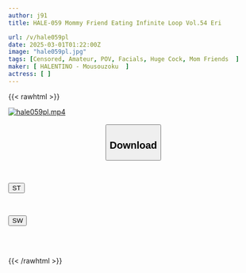 ```yaml
---
author: j91
title: HALE-059 Mommy Friend Eating Infinite Loop Vol.54 Eri

url: /v/hale059pl
date: 2025-03-01T01:22:00Z
image: "hale059pl.jpg"
tags: [Censored, Amateur, POV, Facials, Huge Cock, Mom Friends	]
maker: [ HALENTINO - Mousouzoku  ]
actress: [ ]
---
```



{{< rawhtml >}}

<div class="video" data-videoid="PwZoe6yvDbu0ave">
    <a href="javascript:;">
        <img src="/v/hale059pl/hale059pl.jpg" width="WIDTH" height="HEIGHT" alt="hale059pl.mp4" loading="lazy">
    </a>
</div>

<script type="text/javascript" src="https://j91.asia/asset/on-demand-st.js"></script>

<br>
  <link rel="stylesheet" href="https://j91.asia/asset/bs5.css">
  
  <center>
  <button class="btn btn-primary" type="button" data-bs-toggle="collapse" data-bs-target=".multi-collapse" aria-expanded="false" aria-controls="multiCollapseExample1 multiCollapseExample2"><h2>Download</h2></button></center>
</p>
<div class="row">
  <div class="col">
    <div class="collapse multi-collapse" id="multiCollapseExample1">
      <div class="card card-body">
	      	      <br>
<div class="buttons">  
<p><a href="/v/hale059pl/st.html" target="_blank"><button class="btn-hover color-3"><i class="fa fa-download"></i> ST</button></a></p></div>
    </div>
  </div>
</div>
  <div class="col">
    <div class="collapse multi-collapse" id="multiCollapseExample2">
      <div class="card card-body">
	      <br>
<div class="buttons">
<p><a href="/v/hale059pl/sw.html" target="_blank"><button class="btn-hover color-2"><i class="fa fa-download"></i> SW</button></a></p></div>
<br><br>
      </div>
    </div>
  </div>
</div>

{{< /rawhtml >}}